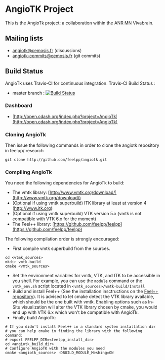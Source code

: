 AngioTK Project
===============

This is the AngioTk project: a collaboration within the ANR MN Vivabrain.

## Mailing lists

 - angiotk@cemosis.fr (discussions)
 - angiotk-commits@cemosis.fr (git commits)

## Build Status

AngioTk uses Travis-CI for continuous integration.
Travis-CI Build Status :

  - master branch : [![Build Status](https://magnum.travis-ci.com/feelpp/angiotk.svg?token=bYtmwPh98RexKnPLongV&branch=master)](https://magnum.travis-ci.com/feelpp/angiotk)

### Dashboard

  - [http://open.cdash.org/index.php?project=AngioTk](http://open.cdash.org/index.php?project=AngioTk)

### Cloning AngioTk

Then issue the following commands in order to clone the angiotk repository in feelpp/ research
```
git clone http://github.com/feelpp/angiotk.git
```

### Compiling AngioTk

You need the following dependencies for AngioTk to build: 
* The vmtk library: [http://www.vmtk.org/download/](http://www.vmtk.org/download/)
* (Optional if using vmtk superbuild) ITK library at least at version 4 (http://www.itk.org)
* (Optional if using vmtk superbuild) VTK version 5.x (vmtk is not compatible with VTK 6.x for the moment)
* The Feel++ library: [https://github.com/feelpp/feelpp](https://github.com/feelpp/feelpp)

The following compilation order is strongly encouraged:
* First compile vmtk superbuild from the sources.
```
cd <vtmk_sources>
mkdir vmtk-build
cmake <vmtk_sources>
```
* Set the environment variables for vmtk, VTK, and ITK to be accessible in you shell. For example, you can use the `module` command or the `vmtk_env.sh` script located in `<vmtk_sources>/vmtk-build/Install`
* Build and install Feel++ (See the installation insctructions on the [Feel++ repository](https://github.com/feelpp/feelpp)). It is advised to let cmake detect the VTK library available, which should be the one built with vmtk. Enabling options such as In-Situ visualization will alter the VTK library chosen by cmake, you would end up with VTK 6.x which won't be compatible with AngioTk.
* Finally build AngioTk:
```
# If you didn't install Feel++ in a standard system installation dir
# you can help cmake in finding the library with the following command:
# export FEELPP_DIR=<feelpp_install_dir>
cd <angiotk_build_dir>
# Configure AngioTK with the modules you need
cmake <angiotk_sources> -DBUILD_MODULE_Meshing=ON
```
